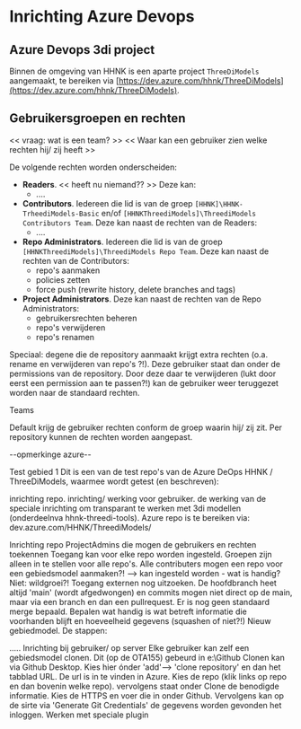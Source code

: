 # Inrichting Azure Devops

## Azure Devops 3di project

Binnen de omgeving van HHNK is een aparte project `ThreeDiModels` aangemaakt, te bereiken via
[https://dev.azure.com/hhnk/ThreeDiModels](https://dev.azure.com/hhnk/ThreeDiModels).

## Gebruikersgroepen en rechten

<< vraag: wat is een team? >>
<< Waar kan een gebruiker zien welke rechten hij/ zij heeft >>

De volgende rechten worden onderscheiden:

- **Readers**. << heeft nu niemand?? >>  Deze kan:
    - ....
- **Contributors**. Iedereen die lid is van de groep `[HHNK]\HHNK-TrheediModels-Basic` en/of
  `[HHNKThreediModels]\ThreediModels Contributors Team`. Deze kan naast de rechten van de Readers:
    - ....
- **Repo Administrators**. Iedereen die lid is van de groep `[HHNKThreediModels]\ThreediModels Repo Team`. Deze kan
  naast de rechten van de Contributors:
    - repo's aanmaken
    - policies zetten
    - force push (rewrite history, delete branches and tags)
- **Project Administrators**. Deze kan naast de rechten van de Repo Administrators:
    - gebruikersrechten beheren
    - repo's verwijderen
    - repo's renamen

Speciaal: degene die de repository aanmaakt krijgt extra rechten (o.a. rename en verwijderen van repo's ?!). Deze
gebruiker staat dan onder de permissions van de repository. Door deze daar te verwijderen (lukt door eerst een
permission aan te passen?!) kan de gebruiker weer teruggezet worden naar de standaard rechten.

Teams

Default krijg de gebruiker rechten conform de groep waarin hij/ zij zit.
Per repository kunnen de rechten worden aangepast.

--opmerkinge azure--

Test gebied 1
Dit is een van de test repo's van de Azure DeOps HHNK / ThreeDiModels, waarmee wordt getest (en beschreven):

inrichting repo.
inrichting/ werking voor gebruiker.
de werking van de speciale inrichting om transparant te werken met 3di modellen (onderdeelnva hhnk-threedi-tools).
Azure repo is te bereiken via: dev.azure.com/HHNK/ThreediModels/ 

Inrichting repo
ProjectAdmins die mogen de gebruikers en rechten toekennen
Toegang kan voor elke repo worden ingesteld. Groepen zijn alleen in te stellen voor alle repo's.
Alle contributers mogen een repo voor een gebiedsmodel aanmaken?! --> kan ingesteld worden - wat is handig? Niet: wildgroei?!
Toegang externen nog uitzoeken.
De hoofdbranch heet altijd 'main' (wordt afgedwongen) en commits mogen niet direct op de main, maar via een branch en dan
een pullrequest.
Er is nog geen standaard merge bepaald. Bepalen wat handig is wat betreft informatie die voorhanden blijft en hoeveelheid
gegevens (squashen of niet?!)
Nieuw gebiedmodel. De stappen:

.....
Inrichting bij gebruiker/ op server
Elke gebruiker kan zelf een gebiedsmodel clonen. Dit (op de OTA155) gebeurd in e:\Github<gebruikersnaam>
Clonen kan via Github Desktop. Kies hier ónder 'add'--> 'clone repository' en dan het tabblad URL. De url is in te vinden
in Azure. Kies de repo (klik links op repo en dan bovenin welke repo). vervolgens staat onder Clone de benodigde informatie.
Kies de HTTPS en voer die in onder Github. Vervolgens kan op de sirte via 'Generate Git Credentials' de gegevens worden
gevonden het inloggen.
Werken met speciale plugin